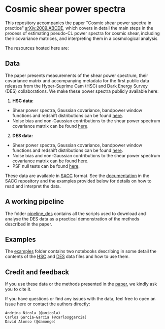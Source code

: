 # Cosmic shear power spectra

This repository accompanies the paper "Cosmic shear power spectra in practice" [arXiv:2009.ABCDE](dead_link), which covers in detail the main steps in the process of estimating pseudo-CL power spectra for cosmic shear, including their covariance matrices, and interpreting them in a cosmological analysis.

The resources hosted here are:

## Data
The paper presents measurements of the shear power spectrum, their covariance matrix and accompanying metadata for the first public data releases from the Hyper-Suprime Cam (HSC) and Dark Energy Survey (DES) collaborations. We make these power spectra publicly available here:
1. **HSC data:**
  * Shear power spectra, Gaussian covariance, bandpower window functions and redshift distributions can be found [here](dead_link).
  * Noise bias and non-Gaussian contributions to the shear power spectrum covariance matrix can be found [here](dead_link).

2. **DES data:**
  * Shear power spectra, Gaussian covariance, bandpower window functions and redshift distributions can be found [here](https://entangled.physics.ox.ac.uk/index.php/s/Sx1gzL1kMAEgPDo/download).
  * Noise bias and non-Gaussian contributions to the shear power spectrum covariance matrix can be found [here](https://entangled.physics.ox.ac.uk/index.php/s/XtdyBehlFfsSo8x/download).
  * PSF null tests can be found [here](https://entangled.physics.ox.ac.uk/index.php/s/XQi98FwzDtw4apP/download).

These data are available in [SACC](https://github.com/LSSTDESC/sacc) format. See the [documentation](https://sacc.readthedocs.io/en/latest/) in the SACC repository and the examples provided below for details on how to read and interpret the data.

## A working pipeline
The folder [pipeline_des](pipeline_des) contains all the scripts used to download and analyse the DES data as a practical demonstration of the methods described in the paper.

## Examples
The [examples](examples) folder contains two notebooks describing in some detail the contents of the [HSC](dead_link) and [DES](examples/ClExampleDES.ipynb) data files and how to use them.

## Credit and feedback
If you use these data or the methods presented in the [paper](dead_link), we kindly ask you to cite it.

If you have questions or find any issues with the data, feel free to open an issue here or contact the authors directly:

    Andrina Nicola (@anicola)
    Carlos Garcia-Garcia (@carlosggarcia)
    David Alonso (@damonge)
